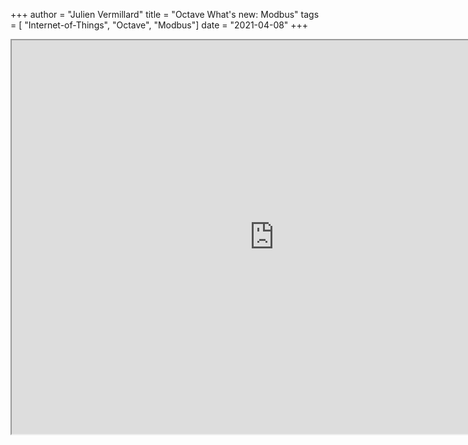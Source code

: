 +++
author = "Julien Vermillard"
title = "Octave What's new: Modbus"
tags = [ "Internet-of-Things", "Octave", "Modbus"]
date = "2021-04-08"
+++

<iframe width="840" height="630"
src="https://www.youtube.com/embed/g5Aqipd5Imk">